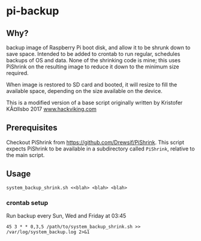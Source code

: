 # pi-backup

## Why?

backup image of Raspberry Pi boot disk, and allow it to be shrunk down to save space. Intended to be added to crontab to run regular, schedules backups of OS and data. None of the shrinking code is mine; this uses PiShrink on the resulting image to reduce it down to the minimum size required.

When image is restored to SD card and booted, it will resize to fill the available space, depending on the size available on the device.

This is a modified version of a base script originally written by Kristofer KÃ¤llsbo 2017 www.hackviking.com
 
## Prerequisites

Checkout PiShrink from https://github.com/Drewsif/PiShrink. This script expects PiShrink to be available in a subdirectory called `PiShrink`, relative to the main script.

## Usage

`system_backup_shrink.sh <<blah> <blah> <blah>`

### crontab setup

Run backup every Sun, Wed and Friday at 03:45

```
45 3 * * 0,3,5 /path/to/system_backup_shrink.sh >> /var/log/system_backup.log 2>&1
```
